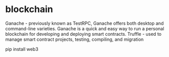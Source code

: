 # blockchain

Ganache - previously known as TestRPC, Ganache offers both desktop and command-line varieties. Ganache is a quick and easy way to run a personal blockchain for developing and deploying smart contracts.
Truffle - used to manage smart contract projects, testing, compiling, and migration

pip install web3
